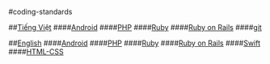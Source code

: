 #coding-standards

##[Tiếng Việt](./vn/README.md)
####[Android](./vn/README.md#android)
####[PHP](./vn/README.md#php)
####[Ruby](./vn/README.md#ruby)
####[Ruby on Rails](./vn/README.md#ruby-on-rails)
####[git](./vn/README.md#git)

##[English](./eng/README.md)
####[Android](./eng/README.md#android)
####[PHP](./eng/README.md#php)
####[Ruby](./eng/README.md#ruby)
####[Ruby on Rails](./eng/README.md#ruby-on-rails)
####[Swift](./eng/README.md#swift)
####[HTML-CSS](./eng/html_css/standard.md)

